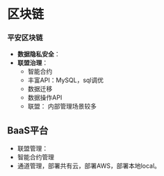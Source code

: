 # 区块链



### 平安区块链

* **数据隐私安全**：
* **联盟治理**：
  * 智能合约
  * 丰富API：MySQL，sql调优
  * 数据迁移
  * 数据操作API
  * 联盟： 内部管理场景较多



## BaaS平台

* 联盟管理：
* 智能合约管理
* 通道管理，部署共有云，部署AWS，部署本地local。

